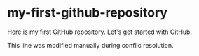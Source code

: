 # my-first-github-repository

Here is my first GitHub repository. Let's get started with GitHub.

This line was modified manually during conflic resolution.

